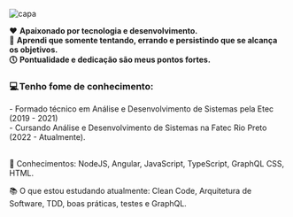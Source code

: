 ![capa](https://user-images.githubusercontent.com/65691094/212745264-e4775ce5-ac53-419a-a28f-e472d9dab092.png)

<b> ❤️  Apaixonado por tecnologia e desenvolvimento. </b> <br>
<b> 🚀  Aprendi que somente tentando, errando e persistindo que se alcança os objetivos. </b> <br>
<b> 🕔  Pontualidade e dedicação são meus pontos fortes. </b> <br>

<h3> 💻 Tenho fome de conhecimento:</h3> 
- Formado técnico em Análise e Desenvolvimento de Sistemas pela Etec (2019 - 2021) <br>
- Cursando Análise e Desenvolvimento de Sistemas na Fatec Rio Preto (2022 - Atualmente).

<br>🧠 Conhecimentos: NodeJS, Angular, JavaScript, TypeScript, GraphQL CSS, HTML.

📚 O que estou estudando atualmente: Clean Code, Arquitetura de Software, TDD, boas práticas, testes e GraphQL.
